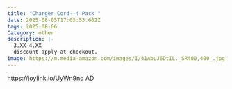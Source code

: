 ```yaml
---
title: "Charger Cord--4 Pack "
date: 2025-08-05T17:03:53.602Z
tags: 2025-08-06
Category: other
description: |-
  3.XX-4.XX
  discount apply at checkout.
image: https://m.media-amazon.com/images/I/41AbLJ6DtIL._SR400,400_.jpg
---
```

https://joylink.io/UyWn9nq    AD
